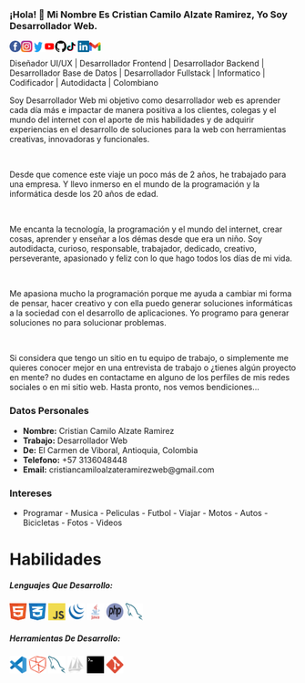 ### ¡Hola! 👋 Mi Nombre Es Cristian Camilo Alzate Ramirez, Yo Soy Desarrollador Web.
<a title="Facebook" href="https://www.facebook.com/cristiancamiloalzateramirezweb/"><img align="left" width="20" height="20" src="./assets/images/facebook.svg"></a>
<a title="Instagram" href="https://www.instagram.com/cristiancamiloalzateramirezweb/"><img align="left" width="20" height="20" src="./assets/images/instagram.svg"></a>
<a title="Twitter" href="https://twitter.com/ccarweb/"><img width="20" height="20" align="left" src="./assets/images/twitter.svg"></a>
<a title="YouTube" href="https://www.youtube.com/channel/UCwVKvGpc23akQhYlgUt2K7g/"><img width="20" height="20" align="left" src="./assets/images/youtube.svg"></a>
<a title="GitHub" href="https://github.com/cristiancamiloalzateramirezweb/"><img width="20" height="20" align="left" src="./assets/images/github.svg"></a>
<a title="TikTok" href="https://www.tiktok.com/@ccarweb/"><img width="20" height="20" align="left" src="./assets/images/tiktok.svg"></a>
<a title="Linkedin" href="https://www.linkedin.com/in/cristiancamiloalzateramirezweb/"><img width="20" height="20" align="left" src="./assets/images/linkedin.svg"></a>
<a title="Gmail" href="mailto:cristiancamiloalzateramirezweb@gmail.com"><img width="20" height="20" align="left" src="./assets/images/gmail.svg"></a>
<br>

<p>Diseñador UI/UX | Desarrollador Frontend | Desarrollador Backend | Desarrollador Base de Datos | Desarrollador Fullstack | Informatico | Codificador | Autodidacta | Colombiano</p>

<p>
         Soy Desarrollador Web mi objetivo como 
                            desarrollador web es aprender cada día más e impactar de manera positiva a los clientes, colegas 
                            y el mundo del internet con el aporte de mis habilidades y de adquirir experiencias en el 
                            desarrollo de soluciones para la web con herramientas creativas, innovadoras y funcionales. 
                        </p>
                       <br>
                        <p>
                            Desde que comence este viaje un poco más de 2 años, he trabajado para una empresa. Y llevo inmerso en el mundo de la 
                            programación y la informática desde los 20 años de edad.
                        </p>
                        <br>
                        <p>
                            Me encanta la tecnología, la programación y el mundo del internet, crear cosas, aprender y 
                            enseñar a los démas desde que era un niño. Soy autodidacta, curioso, responsable, trabajador, 
                            dedicado, creativo, perseverante, apasionado y feliz con lo que hago todos los días de mi 
                            vida. 
                        </p>
                      <br>
                        <p>
                            Me apasiona mucho la programación porque me ayuda a cambiar mi forma de pensar, hacer 
                            creativo y con ella puedo generar soluciones informáticas a la sociedad con el desarrollo 
                            de aplicaciones. Yo programo para generar soluciones no para solucionar problemas.
                        </p>
                        <br> 
                        <p>
                            Si considera que tengo un sitio en tu equipo de trabajo, o simplemente me quieres conocer 
                            mejor en una entrevista de trabajo o ¿tienes algún proyecto en mente? no dudes en contactame 
                            en alguno de los perfiles de mis redes sociales o en mi sitio web. Hasta pronto, nos 
                            vemos bendiciones...
                        </p>
                       
<h3>Datos Personales</h3>
<ul>
<li>
<strong>Nombre:</strong>
Cristian Camilo Alzate Ramirez
</li>
<li>
<strong>Trabajo:</strong>
Desarrollador Web
</li>
<li>
<strong>De:</strong>
El Carmen de Viboral, Antioquia, Colombia
</li>
<li>
<strong>Telefono:</strong>
+57 3136048448
</li>
<li>
<strong>Email:</strong>
cristiancamiloalzateramirezweb@gmail.com
</li>
</ul>
<h3>Intereses</h3>
<ul>
<li>
Programar - Musica - Peliculas - Futbol - Viajar - Motos - Autos - Bicicletas - Fotos - Videos
</li>
</ul>  

<h1>Habilidades</h1>
<h5>Lenguajes Que Desarrollo:</h5>
<code><img width="30" height="30" src="./assets/images/html.svg"></code>
<code><img width="30" height="30" src="./assets/images/css.svg"></code>
<code><img width="30" height="30" src="./assets/images/javascript.svg"></code>
<code><img width="30" height="30" src="./assets/images/jquery.svg"></code>
<code><img width="30" height="30" src="./assets/images/java.svg"></code>
<code><img width="30" height="30" src="./assets/images/php.svg"></code>
<code><img width="30" height="30" src="./assets/images/mysql.svg"></code>
<h5>Herramientas De Desarrollo:</h5>
<code><img width="30" height="30" src="./assets/images/visualstudiocode.svg"></code>
<code><img width="30" height="30" src="./assets/images/netbeans.svg"></code>
<code><img width="30" height="30" src="./assets/images/mysql.svg"></code>
<code><img width="30" height="30" src="./assets/images/phpmyadmin.svg"></code>
<code><img width="30" height="30" src="./assets/images/terminal.svg"></code>
<code><img width="30" height="30" src="./assets/images/git.svg"></code>

